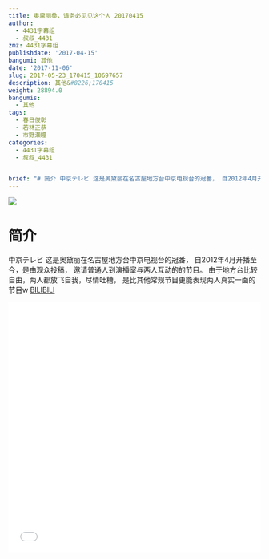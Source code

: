 ```yaml
---
title: 奥黛丽桑，请务必见见这个人 20170415
author:
  - 4431字幕组
  - 叔叔_4431
zmz: 4431字幕组
publishdate: '2017-04-15'
bangumi: 其他
date: '2017-11-06'
slug: 2017-05-23_170415_10697657
description: 其他&#8226;170415
weight: 28894.0
bangumis:
  - 其他
tags:
  - 春日俊彰
  - 若林正恭
  - 市野瀬瞳
categories:
  - 4431字幕组
  - 叔叔_4431


brief: "# 简介 中京テレビ 这是奥黛丽在名古屋地方台中京电视台的冠番， 自2012年4月开播至今，是由观众投稿， 邀请普通人到演播室与两人互动的的节目。 由于地方台比较自由，两人都放飞自我，尽情吐槽， 是比其他常规节目更能表现两人真实一面的节目w"
---
```

![](https://i.imgur.com/oFPmaT5.png)
# 简介  
中京テレビ
这是奥黛丽在名古屋地方台中京电视台的冠番，
自2012年4月开播至今，是由观众投稿，
邀请普通人到演播室与两人互动的的节目。
由于地方台比较自由，两人都放飞自我，尽情吐槽，
是比其他常规节目更能表现两人真实一面的节目w
  [BILIBILI](https://www.bilibili.com/video/av10697657/)

  <iframe src="//www.bilibili.com/blackboard/player.html?aid=10697657" width="100%" height="500" frameborder="0" allowfullscreen="allowfullscreen"></iframe>
